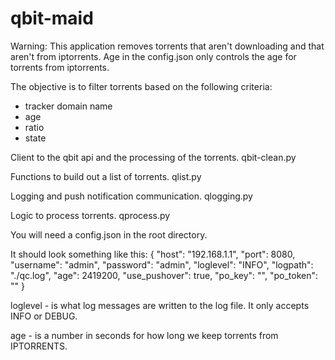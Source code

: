 # qbit-maid

Warning: This application removes torrents that aren't downloading and that aren't from iptorrents. Age in the config.json only controls the age for torrents from iptorrents.

The objective is to filter torrents based on the following criteria:
- tracker domain name
- age
- ratio
- state

Client to the qbit api and the processing of the torrents.
qbit-clean.py

Functions to build out a list of torrents.
qlist.py

Logging and push notification communication.
qlogging.py

Logic to process torrents.
qprocess.py

You will need a config.json in the root directory.

It should look something like this:
{
    "host": "192.168.1.1",
    "port": 8080,
    "username": "admin",
    "password": "admin",
    "loglevel": "INFO",
    "logpath": "./qc.log",
    "age": 2419200,
    "use_pushover": true,
    "po_key": "",
    "po_token": ""
}

loglevel - is what log messages are written to the log file. It only accepts INFO or DEBUG.

age - is a number in seconds for how long we keep torrents from IPTORRENTS.